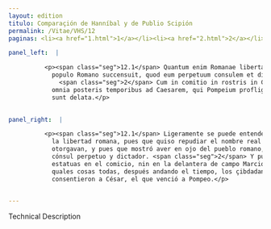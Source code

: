 ```yaml
---
layout: edition
titulo: Comparaçión de Hanníbal y de Publio Scipión
permalink: /Vitae/VHS/12
paginas: <li><a href="1.html">1</a></li><li><a href="2.html">2</a></li><li><a href="3.html">3</a></li><li><a href="4.html">4</a></li><li><a href="5.html">5</a></li><li><a href="6.html">6</a></li><li><a href="7.html">7</a></li><li><a href="8.html">8</a></li><li><a href="9.html">9</a></li><li><a href="10.html">10</a></li><li><a href="11.html">11</a></li><li><a href="12.html">12</a></li><li><a href="13.html">13</a></li>

panel_left:  |

          <p><span class="seg">12.1</span> Quantum enim Romanae libertati <span class="tooltip">consuluerit<span class="tooltiptext">consulerit <span class="siglas">F s</span> </span></span> facile intelligi potuit, cum regale nomen ab Hispanis delatum repudiauit, cum
            populo Romano succensuit, quod eum perpetuum consulem et dictatorem uellet facere.
              <span class="seg">2</span> Cum in comitio in rostris in Capitolio sibi statuas fieri uetuit, quae
            omnia posteris temporibus ad Caesarem, qui Pompeium profligauit, a seruientibus ciuibus
            sunt delata.</p>
        

panel_right:  |

          <p><span class="seg">12.1</span> Ligeramente se puede entender quánto él ayudó con obra y con consejo a
            la libertad romana, pues que quiso repudiar el nombre real que los de España le
            otorgavan, y pues que mostró aver en ojo del pueblo romano, porque le quería fazer
            cónsul perpetuo y dictador. <span class="seg">2</span> Y pues que vedó que non se posiessen sus
            estatuas en el comicio, nin en la delantera de campo Marcio, nin en el Capitolio. Las
            quales cosas todas, después andando el tiempo, los çibdadanos puestos en servidumbre
            consentieron a César, el que venció a Pompeo.</p>
        

---
```


Technical Description 